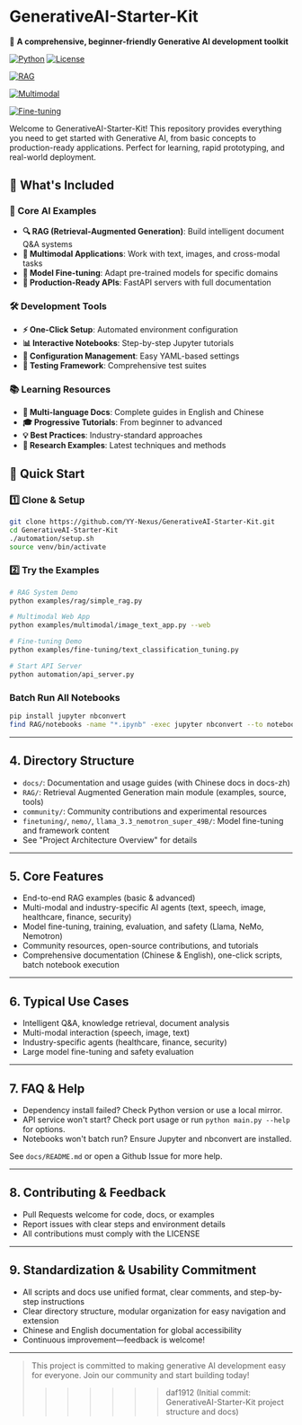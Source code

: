 # GenerativeAI-Starter-Kit

🚀 **A comprehensive, beginner-friendly Generative AI development toolkit**

[![Python](https://img.shields.io/badge/Python-3.8+-blue.svg)](https://python.org)
[![License](https://img.shields.io/badge/License-MIT-green.svg)](LICENSE)

[![RAG](https://img.shields.io/badge/RAG-✓-brightgreen.svg)](#-rag-retrieval-augmented-generation)

[![Multimodal](https://img.shields.io/badge/Multimodal-✓-brightgreen.svg)](#multimodal-applications)

[![Fine-tuning](https://img.shields.io/badge/Fine--tuning-✓-brightgreen.svg)](#model-fine-tuning)

Welcome to GenerativeAI-Starter-Kit! This repository provides everything you need to get started with Generative AI, from basic concepts to production-ready applications. Perfect for learning, rapid prototyping, and real-world deployment.

## 🌟 What's Included

### 🧠 Core AI Examples

- **🔍 RAG (Retrieval-Augmented Generation)**: Build intelligent document Q&A systems
- **🎨 Multimodal Applications**: Work with text, images, and cross-modal tasks
- **🎯 Model Fine-tuning**: Adapt pre-trained models for specific domains
- **🚀 Production-Ready APIs**: FastAPI servers with full documentation

### 🛠️ Development Tools

- **⚡ One-Click Setup**: Automated environment configuration
- **📊 Interactive Notebooks**: Step-by-step Jupyter tutorials
- **🔧 Configuration Management**: Easy YAML-based settings
- **🧪 Testing Framework**: Comprehensive test suites

### 📚 Learning Resources

- **📖 Multi-language Docs**: Complete guides in English and Chinese
- **🎓 Progressive Tutorials**: From beginner to advanced
- **💡 Best Practices**: Industry-standard approaches
- **🔬 Research Examples**: Latest techniques and methods

## 🚀 Quick Start

### 1️⃣ Clone & Setup

```bash
git clone https://github.com/YY-Nexus/GenerativeAI-Starter-Kit.git
cd GenerativeAI-Starter-Kit
./automation/setup.sh
source venv/bin/activate
```

### 2️⃣ Try the Examples

```bash
# RAG System Demo
python examples/rag/simple_rag.py

# Multimodal Web App
python examples/multimodal/image_text_app.py --web

# Fine-tuning Demo
python examples/fine-tuning/text_classification_tuning.py

# Start API Server
python automation/api_server.py
```

### Batch Run All Notebooks

```sh
pip install jupyter nbconvert
find RAG/notebooks -name "*.ipynb" -exec jupyter nbconvert --to notebook --execute --inplace {} \;
```

---

## 4. Directory Structure

- `docs/`: Documentation and usage guides (with Chinese docs in docs-zh)
- `RAG/`: Retrieval Augmented Generation main module (examples, source, tools)
- `community/`: Community contributions and experimental resources
- `finetuning/`, `nemo/`, `llama_3.3_nemotron_super_49B/`: Model fine-tuning and framework content
- See "Project Architecture Overview" for details

---

## 5. Core Features

- End-to-end RAG examples (basic & advanced)
- Multi-modal and industry-specific AI agents (text, speech, image, healthcare, finance, security)
- Model fine-tuning, training, evaluation, and safety (Llama, NeMo, Nemotron)
- Community resources, open-source contributions, and tutorials
- Comprehensive documentation (Chinese & English), one-click scripts, batch notebook execution

---

## 6. Typical Use Cases

- Intelligent Q&A, knowledge retrieval, document analysis
- Multi-modal interaction (speech, image, text)
- Industry-specific agents (healthcare, finance, security)
- Large model fine-tuning and safety evaluation

---

## 7. FAQ & Help

- Dependency install failed? Check Python version or use a local mirror.
- API service won't start? Check port usage or run `python main.py --help` for options.
- Notebooks won't batch run? Ensure Jupyter and nbconvert are installed.

See `docs/README.md` or open a Github Issue for more help.

---

## 8. Contributing & Feedback

- Pull Requests welcome for code, docs, or examples
- Report issues with clear steps and environment details
- All contributions must comply with the LICENSE

---

## 9. Standardization & Usability Commitment

- All scripts and docs use unified format, clear comments, and step-by-step instructions
- Clear directory structure, modular organization for easy navigation and extension
- Chinese and English documentation for global accessibility
- Continuous improvement—feedback is welcome!

---

> This project is committed to making generative AI development easy for everyone. Join our community and start building today!
>>>>>>> daf1912 (Initial commit: GenerativeAI-Starter-Kit project structure and docs)
